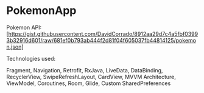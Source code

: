 # PokemonApp

Pokemon API: [https://gist.githubusercontent.com/DavidCorrado/8912aa29d7c4a5fbf03993b32916d601/raw/681ef0b793ab444f2d81f04f605037fb44814125/pokemon.json]

Technologies used:

Fragment, Navigation, Retrofit, RxJava, LiveData, DataBinding, RecyclerView, SwipeRefreshLayout, CardView, MVVM Architecture, ViewModel, Coroutines, Room, Glide, Custom SharedPreferences
